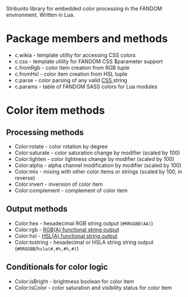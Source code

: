 Stribunto library for embedded color processing in the FANDOM environment. Written in Lua.

# Package members and methods
* c.wikia - template utility for accessing CSS colors
* c.css - template utility for FANDOM CSS $parameter support
* c.fromRgb - color item creation from RGB tuple
* c.fromHsl - color item creation from HSL tuple
* c.parse - color parsing of any valid [CSS <color>](https://developer.mozilla.org/en-US/docs/Web/CSS/color_value) string
* c.params - table of FANDOM SASS colors for Lua modules

# Color item methods
## Processing methods
* Color:rotate - color rotation by degree
* Color:saturate - color saturation change by modifier (scaled by 100)
* Color:lighten - color lightness change by modifier (scaled by 100)
* Color:alpha - alpha channel modification by modifier (scaled by 100)
* Color:mix - mixing with other color items or strings (scaled by 100, in reverse)
* Color:invert - inversion of color item
* Color:complement - complement of color item
## Output methods
* Color:hex - hexadecimal RGB string output (`#RRGGBB(AA)`)
* Color:rgb - [RGB(A) functional string output](https://developer.mozilla.org/en-US/docs/Web/CSS/color_value#rgb()_and_rgba())
* Color:hsl - [HSL(A) functional string output](https://developer.mozilla.org/en-US/docs/Web/CSS/color_value#hsl()_and_hsla())
* Color:tostring - hexadecimal or HSLA string string output (`#RRGGBB`/`hsla(#,#%,#%,#)`)
## Conditionals for color logic
* Color:isBright - brightness boolean for color item
* Color:isColor - color saturation and visibility status for color item